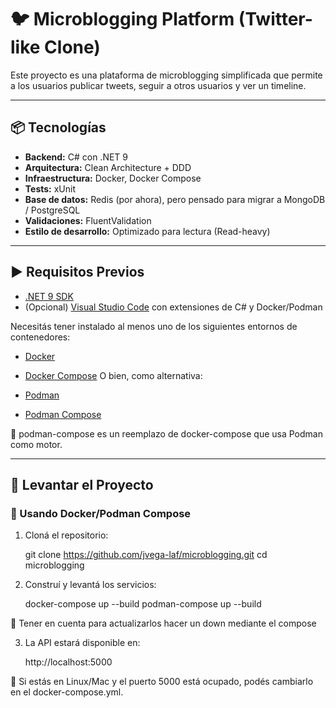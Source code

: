 # 🐦 Microblogging Platform (Twitter-like Clone)

Este proyecto es una plataforma de microblogging simplificada que permite a los usuarios publicar tweets, seguir a otros usuarios y ver un timeline.

---

## 📦 Tecnologías

- **Backend:** C# con .NET 9
- **Arquitectura:** Clean Architecture + DDD
- **Infraestructura:** Docker, Docker Compose
- **Tests:** xUnit
- **Base de datos:** Redis (por ahora), pero pensado para migrar a MongoDB / PostgreSQL
- **Validaciones:** FluentValidation
- **Estilo de desarrollo:** Optimizado para lectura (Read-heavy)

---

## ▶️ Requisitos Previos

- [.NET 9 SDK](https://dotnet.microsoft.com/en-us/download/dotnet/9.0)
- (Opcional) [Visual Studio Code](https://code.visualstudio.com/) con extensiones de C# y Docker/Podman

Necesitás tener instalado al menos uno de los siguientes entornos de contenedores:

- [Docker](https://www.docker.com/)
- [Docker Compose](https://docs.docker.com/compose/)
  O bien, como alternativa:

- [Podman](https://podman.io/)
- [Podman Compose](https://github.com/containers/podman-compose)

📌 podman-compose es un reemplazo de docker-compose que usa Podman como motor.

---

## 🚀 Levantar el Proyecto

### 🐳 Usando Docker/Podman Compose

1. Cloná el repositorio:

   git clone https://github.com/jvega-laf/microblogging.git
   cd microblogging

2. Construí y levantá los servicios:

   docker-compose up --build
   podman-compose up --build

📌 Tener en cuenta para actualizarlos hacer un down mediante el compose

3. La API estará disponible en:

   http://localhost:5000

📌 Si estás en Linux/Mac y el puerto 5000 está ocupado, podés cambiarlo en el docker-compose.yml.
